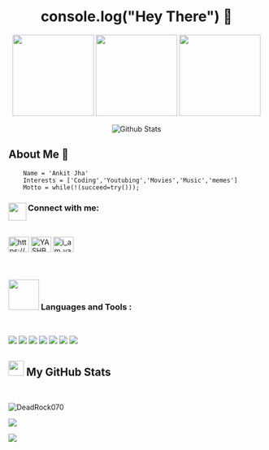 <h1 align="center">console.log("Hey There") 👋</h1>

 <p align="center"> <img src="https://octodex.github.com/images/daftpunktocat-thomas.gif" height="160px" width="160px"> <img src="https://octodex.github.com/images/daftpunktocat-guy.gif" height="160px" width="160px">
<img src="https://octodex.github.com/images/daftpunktocat-thomas.gif" height="160px" width="160px"> 
</p>

<p align="center">
        <img src="https://raw.githubusercontent.com/mayhemantt/mayhemantt/Update/svg/Bottom.svg" alt="Github Stats" />
</p>

 
## About Me :wave:
```
    Name = 'Ankit Jha'
    Interests = ['Coding','Youtubing','Movies','Music','memes']
    Motto = while(!(succeed=try()));
```
    
<h3 align="left"><img src="https://media.giphy.com/media/5WJ6SOKeNKrSzblU4R/giphy.gif" width="35" align="left"/> Connect with me:</h3>
<br/>
<p align="left">
<a href="https://linkedin.com/in/https://www.linkedin.com/in/yashbabu/" target="blank"><img align="center" src="https://raw.githubusercontent.com/rahuldkjain/github-profile-readme-generator/master/src/images/icons/Social/linked-in-alt.svg" alt="https://www.linkedin.com/in/yashbabu/" height="30" width="40" /></a>
<a href="https://x.com/YASHBABU930809" target="blank"><img align="center" src="https://raw.githubusercontent.com/rahuldkjain/github-profile-readme-generator/master/src/images/icons/Social/twitter.svg" alt="YASHBABU930809" height="30" width="40" /></a>
<a href="https://www.instagram.com/i_am_yashkashyap/" target="blank"><img align="center" src="https://raw.githubusercontent.com/rahuldkjain/github-profile-readme-generator/master/src/images/icons/Social/instagram.svg" alt="i_am_yashkashyap" height="30" width="40" /></a>
</p>
<br/>
<h3 align="left"><img src="https://media.giphy.com/media/jSKBmKkvo2dPQQtsR1/giphy.gif" width="60"/>
Languages and Tools :</h3>
<br>
<p align="left">  
 <img  src="https://readme-components.vercel.app/api?component=logo&fill=black&logo=javascript&svgfill=2d79c7">
 <img  src="https://readme-components.vercel.app/api?component=logo&fill=black&logo=react&animation=spin&svgfill=15d8fe"> 
<img  src="https://readme-components.vercel.app/api?component=logo&fill=black&logo=java&svgfill=8ed5fa">
   
 <img  src="https://readme-components.vercel.app/api?component=logo&fill=black&logo=node.js&svgfill=659b60">
   
<img  src="https://readme-components.vercel.app/api?component=logo&fill=black&logo=next.js&svgfill=df5c43">  
 
<img  src="https://readme-components.vercel.app/api?component=logo&fill=black&logo=mysql&svgfill=cd6799">
 <img  src="https://readme-components.vercel.app/api?component=logo&fill=black&logo=mongodb&svgfill=cd6799">
</p>


## <img src="https://media.giphy.com/media/gJnjM552Kz2uUQvJEf/giphy.gif" width="30"> My GitHub Stats

<br/>

<p><img align="center" src="https://github-readme-stats-eight-theta.vercel.app/api?username=DeadRock070&show_icons=true&theme=algolia&include_all_commits=true&count_private=true" alt="DeadRock070" /></p>

<p><img align="center" src="https://github-readme-stats-eight-theta.vercel.app/api/top-langs/?username=DeadRock070&layout=compact&langs_count=8&theme=algolia" /></p>
 
<!-- <p><img align="center" src="https://activity-graph.herokuapp.com/graph?username=DeadRock070&theme=rogue"/></p> -->
<img src="https://komarev.com/ghpvc/?username=DeadRock070&style=flat-square"/>


